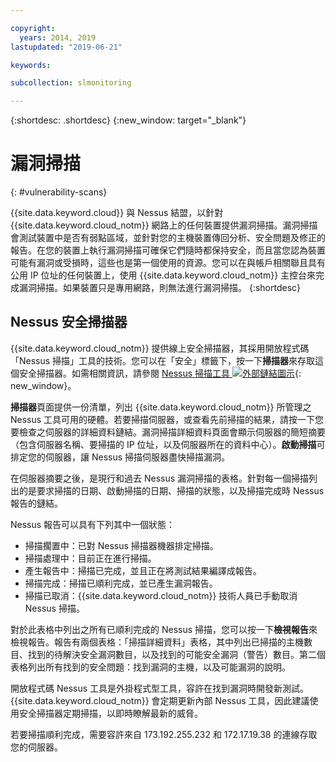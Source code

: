 ```yaml
---

copyright:
  years: 2014, 2019
lastupdated: "2019-06-21"

keywords:

subcollection: slmonitoring

---
```


{:shortdesc: .shortdesc}
{:new_window: target="_blank"}

# 漏洞掃描
{: #vulnerability-scans}

{{site.data.keyword.cloud}} 與 Nessus 結盟，以針對 {{site.data.keyword.cloud_notm}} 網路上的任何裝置提供漏洞掃描。漏洞掃描會測試裝置中是否有弱點區域，並針對您的主機裝置傳回分析、安全問題及修正的報告。在您的裝置上執行漏洞掃描可確保它們隨時都保持安全，而且當您認為裝置可能有漏洞或受損時，這些也是第一個使用的資源。您可以在與帳戶相關聯且具有公用 IP 位址的任何裝置上，使用 {{site.data.keyword.cloud_notm}} 主控台來完成漏洞掃描。如果裝置只是專用網路，則無法進行漏洞掃描。
{:shortdesc}

## Nessus 安全掃描器
{{site.data.keyword.cloud_notm}} 提供線上安全掃描器，其採用開放程式碼「Nessus 掃描」工具的技術。您可以在「安全」標籤下，按一下**掃描器**來存取這個安全掃描器。如需相關資訊，請參閱 [Nessus 掃描工具 ![外部鏈結圖示](../../icons/launch-glyph.svg "外部鏈結圖示")](http://www.nessus.org/nessus/){: new_window}。

**掃描器**頁面提供一份清單，列出 {{site.data.keyword.cloud_notm}} 所管理之 Nessus 工具可用的硬體。若要掃描伺服器，或查看先前掃描的結果，請按一下您要檢查之伺服器的詳細資料鏈結。漏洞掃描詳細資料頁面會顯示伺服器的簡短摘要（包含伺服器名稱、要掃描的 IP 位址，以及伺服器所在的資料中心）。**啟動掃描**可排定您的伺服器，讓 Nessus 掃描伺服器盡快掃描漏洞。

在伺服器摘要之後，是現行和過去 Nessus 漏洞掃描的表格。針對每一個掃描列出的是要求掃描的日期、啟動掃描的日期、掃描的狀態，以及掃描完成時 Nessus 報告的鏈結。

Nessus 報告可以具有下列其中一個狀態：

* 掃描擱置中：已對 Nessus 掃描器機器排定掃描。
* 掃描處理中：目前正在進行掃描。
* 產生報告中：掃描已完成，並且正在將測試結果編譯成報告。
* 掃描完成：掃描已順利完成，並已產生漏洞報告。
* 掃描已取消：{{site.data.keyword.cloud_notm}} 技術人員已手動取消 Nessus 掃描。

對於此表格中列出之所有已順利完成的 Nessus 掃描，您可以按一下**檢視報告**來檢視報告。報告有兩個表格：「掃描詳細資料」表格，其中列出已掃描的主機數目、找到的待解決安全漏洞數目，以及找到的可能安全漏洞（警告）數目。第二個表格列出所有找到的安全問題：找到漏洞的主機，以及可能漏洞的說明。

開放程式碼 Nessus 工具是外掛程式型工具，容許在找到漏洞時開發新測試。{{site.data.keyword.cloud_notm}} 會定期更新內部 Nessus 工具，因此建議使用安全掃描器定期掃描，以即時瞭解最新的威脅。

若要掃描順利完成，需要容許來自 173.192.255.232 和 172.17.19.38 的連線存取您的伺服器。
